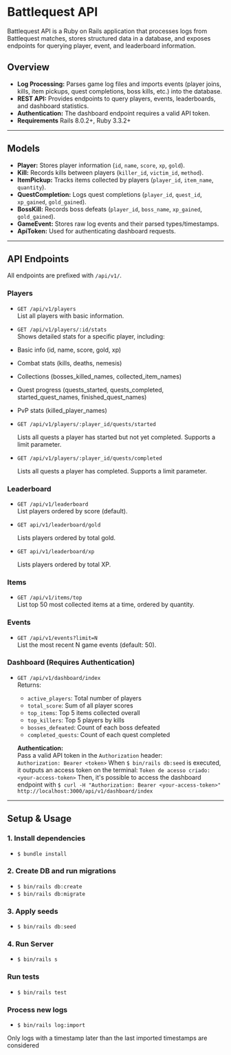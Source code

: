 # Battlequest API

Battlequest API is a Ruby on Rails application that processes logs from Battlequest matches, stores structured data in a database, and exposes endpoints for querying player, event, and leaderboard information.

## Overview

- **Log Processing:** Parses game log files and imports events (player joins, kills, item pickups, quest completions, boss kills, etc.) into the database.
- **REST API:** Provides endpoints to query players, events, leaderboards, and dashboard statistics.
- **Authentication:** The dashboard endpoint requires a valid API token.
- **Requirements** Rails 8.0.2+, Ruby 3.3.2+

---

## Models

- **Player:** Stores player information (`id`, `name`, `score`, `xp`, `gold`).
- **Kill:** Records kills between players (`killer_id`, `victim_id`, `method`).
- **ItemPickup:** Tracks items collected by players (`player_id`, `item_name`, `quantity`).
- **QuestCompletion:** Logs quest completions (`player_id`, `quest_id`, `xp_gained`, `gold_gained`).
- **BossKill:** Records boss defeats (`player_id`, `boss_name`, `xp_gained`, `gold_gained`).
- **GameEvent:** Stores raw log events and their parsed types/timestamps.
- **ApiToken:** Used for authenticating dashboard requests.

---

## API Endpoints

All endpoints are prefixed with `/api/v1/`.

### Players

- `GET /api/v1/players`  
  List all players with basic information.

- `GET /api/v1/players/:id/stats`  
  Shows detailed stats for a specific player, including:

- Basic info (id, name, score, gold, xp)

- Combat stats (kills, deaths, nemesis)

- Collections (bosses_killed_names, collected_item_names)

- Quest progress (quests_started, quests_completed, started_quest_names, finished_quest_names)

- PvP stats (killed_player_names)

- `GET /api/v1/players/:player_id/quests/started`

  Lists all quests a player has started but not yet completed. Supports a limit parameter.

- `GET /api/v1/players/:player_id/quests/completed`

  Lists all quests a player has completed. Supports a limit parameter.

### Leaderboard

- `GET /api/v1/leaderboard`  
  List players ordered by score (default).

- `GET api/v1/leaderboard/gold`

  Lists players ordered by total gold.

- `GET api/v1/leaderboard/xp`

  Lists players ordered by total XP.

### Items

- `GET /api/v1/items/top`  
  List top 50 most collected items at a time, ordered by quantity.

### Events

- `GET /api/v1/events?limit=N`  
  List the most recent N game events (default: 50).

### Dashboard (Requires Authentication)

- `GET /api/v1/dashboard/index`  
  Returns:
  - `active_players`: Total number of players
  - `total_score`: Sum of all player scores
  - `top_items`: Top 5 items collected overall
  - `top_killers`: Top 5 players by kills
  - `bosses_defeated`: Count of each boss defeated
  - `completed_quests`: Count of each quest completed

  **Authentication:**  
  Pass a valid API token in the `Authorization` header:  
  `Authorization: Bearer <token>`
  When `$ bin/rails db:seed` is executed, it outputs an access token on the terminal:
  `Token de acesso criado: <your-access-token>`
  Then, it's possible to access the dashboard endpoint with
  `$ curl -H "Authorization: Bearer <your-access-token>" http://localhost:3000/api/v1/dashboard/index`

---

## Setup & Usage

### 1. Install dependencies

- `$ bundle install`

### 2. Create DB and run migrations

- `$ bin/rails db:create`
- `$ bin/rails db:migrate`

### 3. Apply seeds

- `$ bin/rails db:seed`

### 4. Run Server

- `$ bin/rails s`

### Run tests

- `$ bin/rails test`

### Process new logs

- `$ bin/rails log:import`

Only logs with a timestamp later than the last imported timestamps are considered
